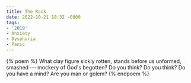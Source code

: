 ```yaml
---
title: The Rock
date: 2022-10-21 18:32 -0800
tags:
- '2019'
- Anxiety
- Dysphoria
- Panic
---
```

{% poem %}
What clay figure sickly rotten, stands before us
unformed, smashed&thinsp;---&thinsp;mockery of God's begotten?
Do you think? Do you think?
Do you have a mind?
Are you man or golem?
{% endpoem %}
